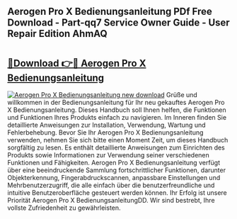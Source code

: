 ## Aerogen Pro X Bedienungsanleitung PDf Free Download - Part-qq7 Service Owner Guide - User Repair Edition AhmAQ

# <h2><a href="http://df3z84.blite.top/?on=Aerogen+Pro+X+Bedienungsanleitung">🔗Download 👉🔴 Aerogen Pro X Bedienungsanleitung</a></h2>

[![Aerogen Pro X Bedienungsanleitung new download](https://i.imgur.com/lujVjoI.png)](http://df3z84.blite.top/?on=Aerogen+Pro+X+Bedienungsanleitung)
Grüße und willkommen in der Bedienungsanleitung für Ihr neu gekauftes Aerogen Pro X Bedienungsanleitung. Dieses Handbuch soll Ihnen helfen, die Funktionen und Funktionen Ihres Produkts einfach zu navigieren. Im Inneren finden Sie detaillierte Anweisungen zur Installation, Verwendung, Wartung und Fehlerbehebung. Bevor Sie Ihr Aerogen Pro X Bedienungsanleitung verwenden, nehmen Sie sich bitte einen Moment Zeit, um dieses Handbuch sorgfältig zu lesen. Es enthält detaillierte Anweisungen zum Einrichten des Produkts sowie Informationen zur Verwendung seiner verschiedenen Funktionen und Fähigkeiten. Aerogen Pro X Bedienungsanleitung verfügt über eine beeindruckende Sammlung fortschrittlicher Funktionen, darunter Objekterkennung, Fingerabdruckscannen, anpassbare Einstellungen und Mehrbenutzerzugriff, die alle einfach über die benutzerfreundliche und intuitive Benutzeroberfläche gesteuert werden können. Ihr Erfolg ist unsere Priorität Aerogen Pro X BedienungsanleitungDD. Wir sind bestrebt, Ihre vollste Zufriedenheit zu gewährleisten.
